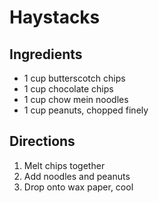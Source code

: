 Haystacks
=========

Ingredients
-----------

- 1 cup butterscotch chips
- 1 cup chocolate chips
- 1 cup chow mein noodles
- 1 cup peanuts, chopped finely

Directions
----------

1. Melt chips together
2. Add noodles and peanuts
3. Drop onto wax paper, cool
